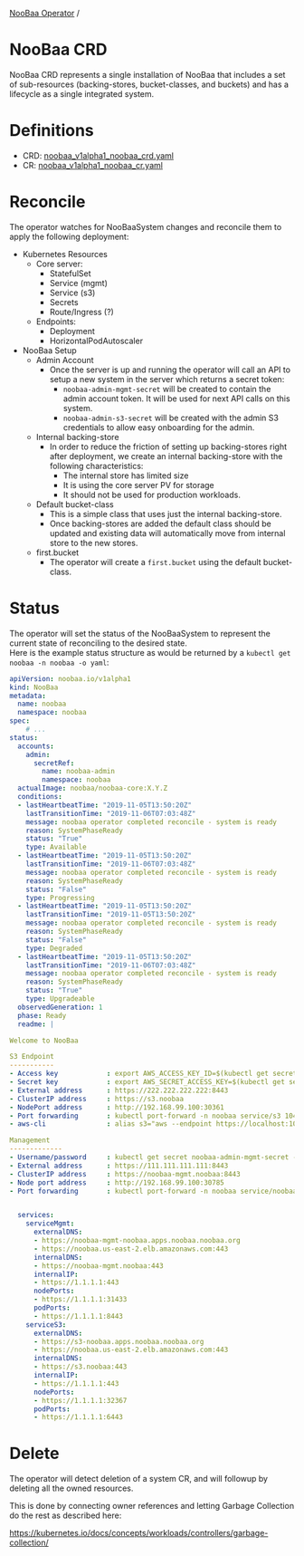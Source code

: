 [NooBaa Operator](../README.md) /
# NooBaa CRD

NooBaa CRD represents a single installation of NooBaa that includes a set of sub-resources (backing-stores, bucket-classes, and buckets) and has a lifecycle as a single integrated system.


# Definitions

- CRD: [noobaa_v1alpha1_noobaa_crd.yaml](../deploy/crds/noobaa_v1alpha1_noobaa_crd.yaml)
- CR: [noobaa_v1alpha1_noobaa_cr.yaml](../deploy/crds/noobaa_v1alpha1_noobaa_cr.yaml)


# Reconcile

The operator watches for NooBaaSystem changes and reconcile them to apply the following deployment:

- Kubernetes Resources
  - Core server:
    - StatefulSet
    - Service (mgmt)
    - Service (s3)
    - Secrets
    - Route/Ingress (?)
  - Endpoints:
    - Deployment
    - HorizontalPodAutoscaler
- NooBaa Setup
  - Admin Account
    - Once the server is up and running the operator will call an API to setup a new system in the server which returns a secret token:
      - `noobaa-admin-mgmt-secret` will be created to contain the admin account token. It will be used for next API calls on this system.
      - `noobaa-admin-s3-secret` will be created with the admin S3 credentials to allow easy onboarding for the admin.
  - Internal backing-store
    - In order to reduce the friction of setting up backing-stores right after deployment, we create an internal backing-store with the following characteristics:
      - The internal store has limited size
      - It is using the core server PV for storage
      - It should not be used for production workloads.
  - Default bucket-class
    - This is a simple class that uses just the internal backing-store.
    - Once backing-stores are added the default class should be updated and existing data will automatically move from internal store to the new stores.
  - first.bucket
    - The operator will create a `first.bucket` using the default bucket-class.


# Status

The operator will set the status of the NooBaaSystem to represent the current state of reconciling to the desired state.\
Here is the example status structure as would be returned by a `kubectl get noobaa -n noobaa -o yaml`:

```yaml
apiVersion: noobaa.io/v1alpha1
kind: NooBaa
metadata:
  name: noobaa
  namespace: noobaa
spec:
    # ...
status:
  accounts:
    admin:
      secretRef:
        name: noobaa-admin
        namespace: noobaa
  actualImage: noobaa/noobaa-core:X.Y.Z
  conditions:
  - lastHeartbeatTime: "2019-11-05T13:50:20Z"
    lastTransitionTime: "2019-11-06T07:03:48Z"
    message: noobaa operator completed reconcile - system is ready
    reason: SystemPhaseReady
    status: "True"
    type: Available
  - lastHeartbeatTime: "2019-11-05T13:50:20Z"
    lastTransitionTime: "2019-11-06T07:03:48Z"
    message: noobaa operator completed reconcile - system is ready
    reason: SystemPhaseReady
    status: "False"
    type: Progressing
  - lastHeartbeatTime: "2019-11-05T13:50:20Z"
    lastTransitionTime: "2019-11-05T13:50:20Z"
    message: noobaa operator completed reconcile - system is ready
    reason: SystemPhaseReady
    status: "False"
    type: Degraded
  - lastHeartbeatTime: "2019-11-05T13:50:20Z"
    lastTransitionTime: "2019-11-06T07:03:48Z"
    message: noobaa operator completed reconcile - system is ready
    reason: SystemPhaseReady
    status: "True"
    type: Upgradeable
  observedGeneration: 1
  phase: Ready
  readme: |

Welcome to NooBaa

S3 Endpoint
-----------
- Access key            : export AWS_ACCESS_KEY_ID=$(kubectl get secret noobaa-admin-s3-secret -n noobaa -o json | jq -r '.data.AWS_ACCESS_KEY_ID|@base64d')
- Secret key            : export AWS_SECRET_ACCESS_KEY=$(kubectl get secret noobaa-admin-s3-secret -n noobaa -o json | jq -r '.data.AWS_SECRET_ACCESS_KEY|@base64d')
- External address      : https://222.222.222.222:8443
- ClusterIP address     : https://s3.noobaa
- NodePort address      : http://192.168.99.100:30361
- Port forwarding       : kubectl port-forward -n noobaa service/s3 10443:443 # then open https://localhost:10443
- aws-cli               : alias s3="aws --endpoint https://localhost:10443 s3"

Management
-------------
- Username/password     : kubectl get secret noobaa-admin-mgmt-secret -n noobaa -o json | jq '.data|map_values(@base64d)'
- External address      : https://111.111.111.111:8443
- ClusterIP address     : https://noobaa-mgmt.noobaa:8443
- Node port address     : http://192.168.99.100:30785
- Port forwarding       : kubectl port-forward -n noobaa service/noobaa-mgmt 11443:8443 # then open https://localhost:11443


  services:
    serviceMgmt:
      externalDNS:
      - https://noobaa-mgmt-noobaa.apps.noobaa.noobaa.org
      - https://noobaa.us-east-2.elb.amazonaws.com:443
      internalDNS:
      - https://noobaa-mgmt.noobaa:443
      internalIP:
      - https://1.1.1.1:443
      nodePorts:
      - https://1.1.1.1:31433
      podPorts:
      - https://1.1.1.1:8443
    serviceS3:
      externalDNS:
      - https://s3-noobaa.apps.noobaa.noobaa.org
      - https://noobaa.us-east-2.elb.amazonaws.com:443
      internalDNS:
      - https://s3.noobaa:443
      internalIP:
      - https://1.1.1.1:443
      nodePorts:
      - https://1.1.1.1:32367
      podPorts:
      - https://1.1.1.1:6443
  ```


# Delete

The operator will detect deletion of a system CR, and will followup by deleting all the owned resources.

This is done by connecting owner references and letting Garbage Collection do the rest as described here:

https://kubernetes.io/docs/concepts/workloads/controllers/garbage-collection/
